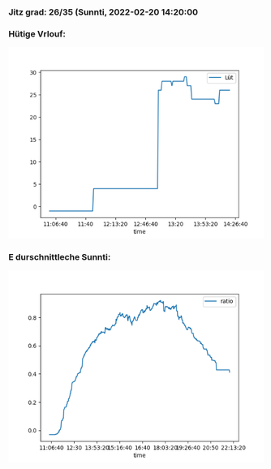 ### Jitz grad: 26/35 (Sunnti, 2022-02-20 14:20:00

### Hütige Vrlouf:
![Graph](Today.png)

### E durschnittleche Sunnti:
![Graph](Sunnti.png)